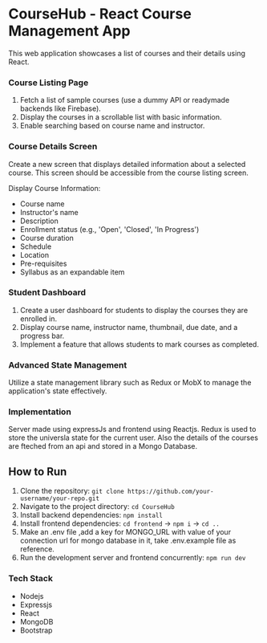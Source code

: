 # CourseHub - React Course Management App

This web application showcases a list of courses and their details using React.

### Course Listing Page

1. Fetch a list of sample courses (use a dummy API or readymade backends like Firebase).
2. Display the courses in a scrollable list with basic information.
3. Enable searching based on course name and instructor.

### Course Details Screen

Create a new screen that displays detailed information about a selected course. This screen should be accessible from the course listing screen.

Display Course Information:

- Course name
- Instructor's name
- Description
- Enrollment status (e.g., 'Open', 'Closed', 'In Progress')
- Course duration
- Schedule
- Location
- Pre-requisites
- Syllabus as an expandable item

### Student Dashboard

1. Create a user dashboard for students to display the courses they are enrolled in.
2. Display course name, instructor name, thumbnail, due date, and a progress bar.
3. Implement a feature that allows students to mark courses as completed.

### Advanced State Management

Utilize a state management library such as Redux or MobX to manage the application's state effectively.

### Implementation
Server made using expressJs and frontend using Reactjs. Redux is used to store the universla state for the current user. Also the details of the courses are fteched from an api and stored in a Mongo Database.

## How to Run

1. Clone the repository: `git clone https://github.com/your-username/your-repo.git`
2. Navigate to the project directory: `cd CourseHub`
3. Install backend dependencies: `npm install`
4. Install frontend dependencies: `cd frontend` ->
                                  `npm i` ->
                                  `cd ..`
5. Make an .env file ,add a key for MONGO_URL with value of your connection url for mongo database in it, take .env.example file as reference.
6. Run the development server and frontend concurrently: `npm run dev`

### Tech Stack
- Nodejs
- Expressjs
- React
- MongoDB
- Bootstrap

